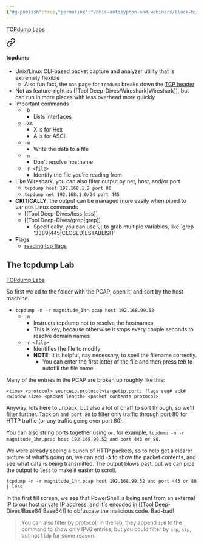 ```yaml
---
{"dg-publish":true,"permalink":"/bhis-antisyphon-and-webinars/black-hills-soc-core/labs/bhis-socc-lab-tcpdump/"}
---
```


 [TCPdump Labs](https://github.com/strandjs/IntroLabs/blob/master/IntroClassFiles/Tools/IntroClass/TCPDump/TCPDump.md)


<div class="transclusion internal-embed is-loaded"><a class="markdown-embed-link" href="/tool-deep-dives/tcpdump/#tcpdump" aria-label="Open link"><svg xmlns="http://www.w3.org/2000/svg" width="24" height="24" viewBox="0 0 24 24" fill="none" stroke="currentColor" stroke-width="2" stroke-linecap="round" stroke-linejoin="round" class="svg-icon lucide-link"><path d="M10 13a5 5 0 0 0 7.54.54l3-3a5 5 0 0 0-7.07-7.07l-1.72 1.71"></path><path d="M14 11a5 5 0 0 0-7.54-.54l-3 3a5 5 0 0 0 7.07 7.07l1.71-1.71"></path></svg></a><div class="markdown-embed">



#### tcpdump
- Unix/Linux CLI-based packet capture and analyzer utility that is extremely flexible
	- Also fun fact, the `man` page for `tcpdump` breaks down the [TCP header](https://ccnadefinitions.com/ccna/20-definitions/tcp/) 
- Not as feature-right as [[Tool Deep-Dives/Wireshark\|Wireshark]], but can run in more places with less overhead more quickly
- Important commands
	- `-D`
		- Lists interfaces
	- `-XA`
		- X is for Hex
		- A is for ASCII
	- `-w`
		- Write the data to a file
	- `-n`
		- Don't resolve hostname
	- `-r <file>`
		- Identify the file you're reading from
- Like Wireshark, you can also filter output by net, host, and/or port
	- `tcpdump host 192.168.1.2 port 80`
	- `tcpdump net 192.168.1.0/24 port 445`
- **CRITICALLY**, the output can be managed more easily when piped to various Linux commands
	- [[Tool Deep-Dives/less\|less]]
	- [[Tool Deep-Dives/grep\|grep]]
		- Specifically, you can use `\|` to grab multiple variables, like `grep '3389\|445\|CLOSED\|ESTABLISH'
- **Flags**
	- [reading tcp flags](https://gist.github.com/tuxfight3r/9ac030cb0d707bb446c7)



</div></div>


## The tcpdump Lab
 [TCPdump Labs](https://github.com/strandjs/IntroLabs/blob/master/IntroClassFiles/Tools/IntroClass/TCPDump/TCPDump.md)


So first we cd to the folder with the PCAP, open it, and sort by the host machine.
- `tcpdump -n -r magnitude_1hr.pcap host 192.168.99.52`
	- `-n` 
		- Instructs tcpdump not to resolve the hostnames
		- This is key, because otherwise it stops every couple seconds to resolve domain names
	- `-r <file>` 
		- Identifies the file to modify
		- **NOTE**: It is helpful, nay necessary, to spell the filename correctly.
			- You can enter the first letter of the file and then press *tab* to autofill the file name

Many of the entries in the PCAP are broken up roughly like this:

`<time> <protocol> sourceip.protocol>targetip.port: flags seq# ack# <window size> <packet length> <packet contents protocol>`

Anyway, lots here to unpack, but also a lot of chaff to sort through, so we'll filter further. Tack on `and port 80` to filter only traffic through port 80 for HTTP traffic (or any traffic going over port 80).

You can also string ports together using `or`, for example, `tcpdump -n -r magnitude_1hr.pcap host 192.168.99.52 and port 443 or 80`.

We were already seeing a bunch of HTTP packets, so to help get a clearer picture of what's going on, we can add `-A` to show the packet contents, and see what data is being transmitted. The output blows past, but we can pipe the output to `less` to make it easier to scroll.

`tcpdump -n -r magnitude_1hr.pcap host 192.168.99.52 and port 443 or 80 | less`

In the first fill screen, we see that PowerShell is being sent from an external IP to our host private IP address, and it's encoded in [[Tool Deep-Dives/Base64\|Base64]] to obfuscate the malicious code. Bad-bad!

> You can also filter by protocol; in the lab, they append `ip6` to the command to show only IPv6 entries, but you could filter by `arp`, `stp`, but not `lldp` for some reason.

